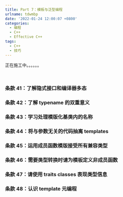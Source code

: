 ```yaml
---
title: Part 7：模板与泛型编程
urlname: tdwmbp
date: '2022-01-24 12:00:07 +0800'
categories:
  - 编程
  - C++
  - Effective C++
tags:
  - C++
  - 技巧
---
```


正在施工中。。。。。。
​

<!-- more -->

​

### 条款 41：了解隐式接口和编译器多态

### 条款 42：了解 typename 的双重意义

### 条款 43：学习处理模版化基类内的名称

### 条款 44：将与参数无关的代码抽离 templates

### 条款 45：运用成员函数模版接受所有兼容类型

### 条款 46：需要类型转换时请为模板定义非成员函数

### 条款 47：请使用 traits classes 表现类型信息

### 条款 48：认识 template 元编程
